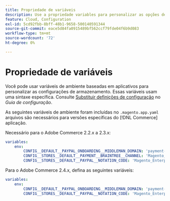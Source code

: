 ```yaml
---
title: Propriedade de variáveis
description: Use a propriedade variables para personalizar as opções de configuração de armazenamento para o [!DNL Commerce] aplicação.
feature: Cloud, Configuration
exl-id: 5cd92fbb-8bff-48b1-9658-500140591344
source-git-commit: eace5d84fa0915489bf562ccf79fde04f6b9d083
workflow-type: tm+mt
source-wordcount: '72'
ht-degree: 0%

---
```


# Propriedade de variáveis

Você pode usar variáveis de ambiente baseadas em aplicativos para personalizar as configurações de armazenamento. Essas variáveis usam uma sintaxe específica. Consulte [Substituir definições de configuração](https://experienceleague.adobe.com/docs/commerce-operations/configuration-guide/paths/override-config-settings.html) no _Guia de configuração_.

As seguintes variáveis de ambiente foram incluídas no `.magento.app.yaml` arquivos são necessários para versões específicas do [!DNL Commerce] aplicação.

Necessário para o Adobe Commerce 2.2.x a 2.3.x:

```yaml
variables:
    env:
        CONFIG__DEFAULT__PAYPAL_ONBOARDING__MIDDLEMAN_DOMAIN: 'payment-broker.magento.com'
        CONFIG__STORES__DEFAULT__PAYMENT__BRAINTREE__CHANNEL: 'Magento_Enterprise_Cloud_BT'
        CONFIG__STORES__DEFAULT__PAYPAL__NOTATION_CODE: 'Magento_Enterprise_Cloud'
```

Para o Adobe Commerce 2.4.x, defina as seguintes variáveis:

```yaml
variables:
    env:
        CONFIG__DEFAULT__PAYPAL_ONBOARDING__MIDDLEMAN_DOMAIN: 'payment-broker.magento.com'
        CONFIG__STORES__DEFAULT__PAYPAL__NOTATION_CODE: 'Magento_Enterprise_Cloud'
```
